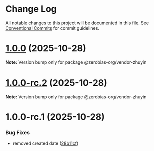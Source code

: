 # Change Log

All notable changes to this project will be documented in this file.
See [Conventional Commits](https://conventionalcommits.org) for commit guidelines.

# [1.0.0](https://github.com/zerobias-org/vendor/compare/@zerobias-org/vendor-zhuyin@1.0.0-rc.2...@zerobias-org/vendor-zhuyin@1.0.0) (2025-10-28)

**Note:** Version bump only for package @zerobias-org/vendor-zhuyin





# [1.0.0-rc.2](https://github.com/zerobias-org/vendor/compare/@zerobias-org/vendor-zhuyin@1.0.0-rc.1...@zerobias-org/vendor-zhuyin@1.0.0-rc.2) (2025-10-28)

**Note:** Version bump only for package @zerobias-org/vendor-zhuyin





# 1.0.0-rc.1 (2025-10-28)


### Bug Fixes

* removed created date ([28b11cf](https://github.com/zerobias-org/vendor/commit/28b11cf2563e9cdadd4b1dc83edd60d2fcd01df0))

